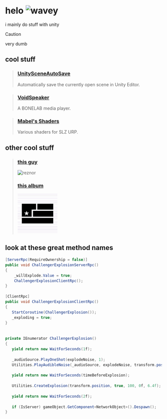 # helo ![wavey](https://raw.githubusercontent.com/FragileDeviations/FragileDeviations/main/wavey.gif)

i mainly do stuff with unity

> [!CAUTION]
> very dumb

## cool stuff
> ### [UnitySceneAutoSave](https://github.com/WeatherElectric/UnitySceneAutoSave)
> 
> Automatically save the currently open scene in Unity Editor.

> ### [VoidSpeaker](https://github.com/WeatherElectric/VoidSpeaker)
>
> A BONELAB media player.

> ### [Mabel's Shaders](https://github.com/FragileDeviations/MabelsShaders)
>
> Various shaders for SLZ URP.

## other cool stuff
> ### [this guy](https://www.nin.com/)
> ![reznor](https://raw.githubusercontent.com/FragileDeviations/FragileDeviations/main/reznor.png)
> ### [this album](https://www.nin.wiki/Year_Zero)
> ![artisresistance](https://raw.githubusercontent.com/FragileDeviations/FragileDeviations/main/artisresistance.png)



## look at these great method names
```cs
[ServerRpc(RequireOwnership = false)]
public void ChallengerExplosionServerRpc()
{
    _willExplode.Value = true;
    ChallengerExplosionClientRpc();
}

[ClientRpc]
public void ChallengerExplosionClientRpc()
{
   StartCoroutine(ChallengerExplosion());
   _exploding = true;
}


private IEnumerator ChallengerExplosion()
{
   yield return new WaitForSeconds(1f);

   _audioSource.PlayOneShot(explodeNoise, 1);
   Utilities.PlayAudibleNoise(_audioSource, explodeNoise, transform.position, 17f, 1, isInElevator);

   yield return new WaitForSeconds(timeBeforeExplosion);

   Utilities.CreateExplosion(transform.position, true, 100, 0f, 6.4f);

   yield return new WaitForSeconds(2f);

   if (IsServer) gameObject.GetComponent<NetworkObject>().Despawn();
}
```
